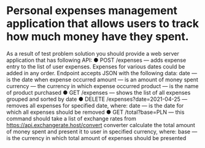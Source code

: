 # Personal expenses management application that allows users to track how much money have they spent.
As a result of test problem solution you should provide a web server application that has following API:
● POST <host>/expenses — adds expense entry to the list of user expenses. Expenses for various dates could be added in any order. Endpoint accepts JSON with the following data:
  date — is the date when expense occurred
  amount — is an amount of money spent
  currency — the currency in which expense occurred
  product — is the name of product purchased
● GET <host>/expenses — shows the list of all expenses grouped and sorted by date
● DELETE <host>/expenses?date=2021-04-25 — removes all expenses for specified date, where:
  date — is the date for which all expenses should be removed
● GET <host>/total?base=PLN — this command should take a list of exchange rates from https://api.exchangerate.host/convert converter calculate the total amount of money spent and present it to user in specified currency, where:
  base — is the currency in which total amount of expenses should be presented
